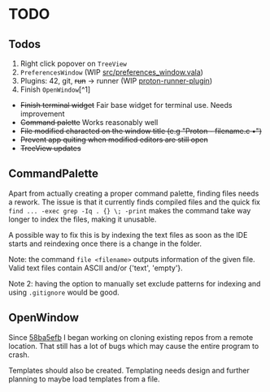 # TODO

## Todos
1. Right click popover on `TreeView`
3. `PreferencesWindow` (WIP [src/preferences_window.vala](https://gitlab.com/raggesilver-proton/proton/blob/master/src/preferences_window.vala))
4. Plugins: 42, git, ~~run~~ -> runner (WIP [proton-runner-plugin](https://gitlab.com/raggesilver-proton/proton-runner-plugin))
6. Finish `OpenWindow`[^1]

- ~~Finish terminal widget~~ Fair base widget for terminal use. Needs improvement
- ~~Command palette~~ Works reasonably well
- ~~File modified characted on the window title (e.g "Proton - filename.c •")~~
- ~~Prevent app quiting when modified editors are still open~~
- ~~TreeView updates~~

## CommandPalette

Apart from actually creating a proper command palette, finding files needs a
rework. The issue is that it currently finds compiled files and the quick fix
`find ... -exec grep -Iq . {} \; -print` makes the command take way longer to
index the files, making it unusable.

A possible way to fix this is by indexing the text files as soon as the IDE
starts and reindexing once there is a change in the folder.

Note: the command `file <filename>` outputs information of the given file. Valid
text files contain ASCII and/or {'text', 'empty'}.

Note 2: having the option to manually set exclude patterns for indexing and
using `.gitignore` would be good.

## OpenWindow

Since [58ba5efb](https://gitlab.com/raggesilver-proton/proton/commit/58ba5efb6893178f9514a3d381919d6b58915001)
I began working on cloning existing repos from a remote location. That still
has a lot of bugs which may cause the entire program to crash.

Templates should also be created. Templating needs design and further planning
to maybe load templates from a file.
